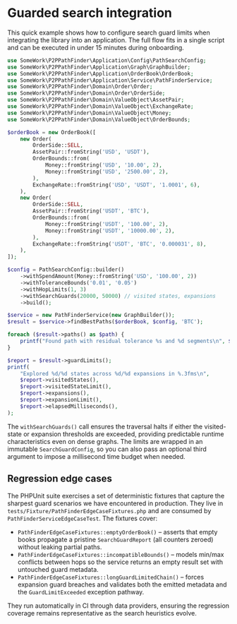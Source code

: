 # Guarded search integration

This quick example shows how to configure search guard limits when integrating the library
into an application. The full flow fits in a single script and can be executed in under 15
minutes during onboarding.

```php
use SomeWork\P2PPathFinder\Application\Config\PathSearchConfig;
use SomeWork\P2PPathFinder\Application\Graph\GraphBuilder;
use SomeWork\P2PPathFinder\Application\OrderBook\OrderBook;
use SomeWork\P2PPathFinder\Application\Service\PathFinderService;
use SomeWork\P2PPathFinder\Domain\Order\Order;
use SomeWork\P2PPathFinder\Domain\Order\OrderSide;
use SomeWork\P2PPathFinder\Domain\ValueObject\AssetPair;
use SomeWork\P2PPathFinder\Domain\ValueObject\ExchangeRate;
use SomeWork\P2PPathFinder\Domain\ValueObject\Money;
use SomeWork\P2PPathFinder\Domain\ValueObject\OrderBounds;

$orderBook = new OrderBook([
    new Order(
        OrderSide::SELL,
        AssetPair::fromString('USD', 'USDT'),
        OrderBounds::from(
            Money::fromString('USD', '10.00', 2),
            Money::fromString('USD', '2500.00', 2),
        ),
        ExchangeRate::fromString('USD', 'USDT', '1.0001', 6),
    ),
    new Order(
        OrderSide::SELL,
        AssetPair::fromString('USDT', 'BTC'),
        OrderBounds::from(
            Money::fromString('USDT', '100.00', 2),
            Money::fromString('USDT', '10000.00', 2),
        ),
        ExchangeRate::fromString('USDT', 'BTC', '0.000031', 8),
    ),
]);

$config = PathSearchConfig::builder()
    ->withSpendAmount(Money::fromString('USD', '100.00', 2))
    ->withToleranceBounds('0.01', '0.05')
    ->withHopLimits(1, 3)
    ->withSearchGuards(20000, 50000) // visited states, expansions
    ->build();

$service = new PathFinderService(new GraphBuilder());
$result = $service->findBestPaths($orderBook, $config, 'BTC');

foreach ($result->paths() as $path) {
    printf("Found path with residual tolerance %s and %d segments\n", $path->residualTolerance(), count($path->legs()));
}

$report = $result->guardLimits();
printf(
    "Explored %d/%d states across %d/%d expansions in %.3fms\n",
    $report->visitedStates(),
    $report->visitedStateLimit(),
    $report->expansions(),
    $report->expansionLimit(),
    $report->elapsedMilliseconds(),
);
```

The `withSearchGuards()` call ensures the traversal halts if either the visited-state or
expansion thresholds are exceeded, providing predictable runtime characteristics even on
dense graphs. The limits are wrapped in an immutable `SearchGuardConfig`, so you can also
pass an optional third argument to impose a millisecond time budget when needed.

## Regression edge cases

The PHPUnit suite exercises a set of deterministic fixtures that capture the sharpest guard
scenarios we have encountered in production. They live in
`tests/Fixture/PathFinderEdgeCaseFixtures.php` and are consumed by
`PathFinderServiceEdgeCaseTest`. The fixtures cover:

- `PathFinderEdgeCaseFixtures::emptyOrderBook()` – asserts that empty books propagate a
  pristine `SearchGuardReport` (all counters zeroed) without leaking partial paths.
- `PathFinderEdgeCaseFixtures::incompatibleBounds()` – models min/max conflicts between hops
  so the service returns an empty result set with untouched guard metadata.
- `PathFinderEdgeCaseFixtures::longGuardLimitedChain()` – forces expansion guard breaches and
  validates both the emitted metadata and the `GuardLimitExceeded` exception pathway.

They run automatically in CI through data providers, ensuring the regression coverage remains
representative as the search heuristics evolve.
